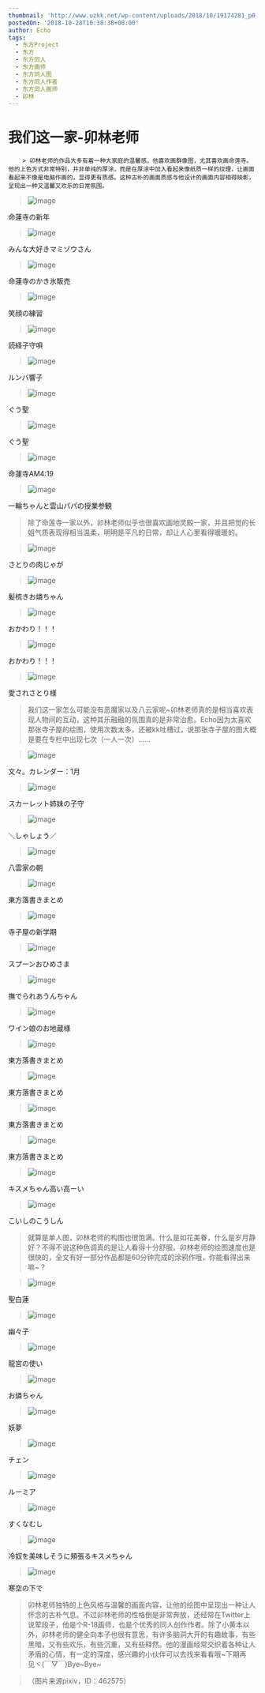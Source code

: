 ```yaml
---
thumbnail: 'http://www.uzkk.net/wp-content/uploads/2018/10/19174281_p0-825x510.jpg'
postedOn: '2018-10-28T10:38:38+00:00'
author: Echo
tags:
  - 东方Project
  - 东方
  - 东方同人
  - 东方画师
  - 东方同人图
  - 东方同人作者
  - 东方同人画师
  - 卯林
---
```


# 我们这一家-卯林老师

		> 卯林老师的作品大多有着一种大家庭的温馨感，他喜欢画群像图，尤其喜欢画命莲寺。他的上色方式非常特别，并非单纯的厚涂，而是在厚涂中加入看起来像纸质一样的纹理，让画面看起来不像是电脑作画的，显得更有质感。这种古朴的画面质感与他设计的画面内容相得映彰，呈现出一种又温馨又欢乐的日常氛围。

> 

> ![image](http://www.uzkk.net/wp-content/uploads/2018/10/32567252_p0.jpg)

命蓮寺の新年

> ![image](http://www.uzkk.net/wp-content/uploads/2018/10/52972140_p0.png)

みんな大好きマミゾウさん

> ![image](http://www.uzkk.net/wp-content/uploads/2018/10/37319154_p0.jpg)

命蓮寺のかき氷販売

> ![image](http://www.uzkk.net/wp-content/uploads/2018/10/36253616_p0.jpg)

笑顔の練習

> ![image](http://www.uzkk.net/wp-content/uploads/2018/10/24895493_p0.jpg)

読経子守唄

> ![image](http://www.uzkk.net/wp-content/uploads/2018/10/43714478_p0.jpg)

ルンバ響子

> ![image](http://www.uzkk.net/wp-content/uploads/2018/10/69260731_p42.jpg)

ぐう聖

> ![image](http://www.uzkk.net/wp-content/uploads/2018/10/69260731_p44.jpg)

ぐう聖

> ![image](http://www.uzkk.net/wp-content/uploads/2018/10/34577869_p0.jpg)

命蓮寺AM4:19

> ![image](http://www.uzkk.net/wp-content/uploads/2018/10/25781215_p0.jpg)

一輪ちゃんと雲山パパの授業参観

> 除了命莲寺一家以外，卯林老师似乎也很喜欢画地灵殿一家，并且把觉的长姐气质表现得相当温柔，明明是平凡的日常，却让人心里看得暖暖的。

> ![image](http://www.uzkk.net/wp-content/uploads/2018/10/32699013_p0.jpg)

さとりの肉じゃが

> ![image](http://www.uzkk.net/wp-content/uploads/2018/10/30414723_p0.jpg)

髪梳きお燐ちゃん

> ![image](http://www.uzkk.net/wp-content/uploads/2018/10/36066293_p0.jpg)

おかわり！！！

> ![image](http://www.uzkk.net/wp-content/uploads/2018/10/22604531_p0.jpg)

おかわり！！！

> ![image](http://www.uzkk.net/wp-content/uploads/2018/10/19325091_p0.jpg)

愛されさとり様

> 我们这一家怎么可能没有恶魔家以及八云家呢~卯林老师真的是相当喜欢表现人物间的互动，这种其乐融融的氛围真的是非常治愈。Echo因为太喜欢那张寺子屋的绘图，使用次数太多，还被kk吐槽过，说那张寺子屋的图大概是要在专栏中出现七次（一人一次）……

> ![image](http://www.uzkk.net/wp-content/uploads/2018/10/52953349_p0.jpg)

文々。カレンダー：1月

> ![image](http://www.uzkk.net/wp-content/uploads/2018/10/33426106_p0.jpg)

スカーレット姉妹の子守

> ![image](http://www.uzkk.net/wp-content/uploads/2018/10/19174281_p0-1-1024x640.jpg)

＼しゃしょう／

> ![image](http://www.uzkk.net/wp-content/uploads/2018/10/八雲家の朝.jpg)

八雲家の朝

> ![image](http://www.uzkk.net/wp-content/uploads/2018/10/69260731_p10.jpg)

東方落書きまとめ

> ![image](http://www.uzkk.net/wp-content/uploads/2018/10/29860117_p0.jpg)

寺子屋の新学期

> ![image](http://www.uzkk.net/wp-content/uploads/2018/10/43123503_p0.jpg)

スプーンおひめさま

> ![image](http://www.uzkk.net/wp-content/uploads/2018/10/68860379_p0.png)

撫でられあうんちゃん

> ![image](http://www.uzkk.net/wp-content/uploads/2018/10/69861282_p0.png)

ワイン娘のお地蔵様

> ![image](http://www.uzkk.net/wp-content/uploads/2018/10/69260731_p13.jpg)

東方落書きまとめ

> ![image](http://www.uzkk.net/wp-content/uploads/2018/10/69260731_p18.jpg)

東方落書きまとめ

> ![image](http://www.uzkk.net/wp-content/uploads/2018/10/69260731_p66.jpg)

東方落書きまとめ

> ![image](http://www.uzkk.net/wp-content/uploads/2018/10/69260731_p70.jpg)

東方落書きまとめ

> ![image](http://www.uzkk.net/wp-content/uploads/2018/10/35074927_p0.jpg)

キスメちゃん高い高ーい

> ![image](http://www.uzkk.net/wp-content/uploads/2018/10/46604355_p0-1024x467.jpg)

こいしのこうしん

> 就算是单人图，卯林老师的构图也很饱满。什么是如花美眷，什么是岁月静好？不得不说这种色调真的是让人看得十分舒服。卯林老师的绘图速度也是很快的，全文有好一部分作品都是60分钟完成的涂鸦作哦，你能看得出来嘛~？

> ![image](http://www.uzkk.net/wp-content/uploads/2018/10/69260731_p38.jpg)

聖白蓮

> ![image](http://www.uzkk.net/wp-content/uploads/2018/10/69260731_p7.jpg)

幽々子

> ![image](http://www.uzkk.net/wp-content/uploads/2018/10/19976228_p0.jpg)

龍宮の使い

> ![image](http://www.uzkk.net/wp-content/uploads/2018/10/37253037_p0.jpg)

お燐ちゃん

> ![image](http://www.uzkk.net/wp-content/uploads/2018/10/69260731_p6.jpg)

妖夢

> ![image](http://www.uzkk.net/wp-content/uploads/2018/10/69260731_p5.jpg)

チェン

> ![image](http://www.uzkk.net/wp-content/uploads/2018/10/69260731_p1.jpg)

ルーミア

> ![image](http://www.uzkk.net/wp-content/uploads/2018/10/48127497_p0.jpg)

すくなむし

> ![image](http://www.uzkk.net/wp-content/uploads/2018/10/25985019_p0.jpg)

冷奴を美味しそうに頬張るキスメちゃん

> ![image](http://www.uzkk.net/wp-content/uploads/2018/10/23721601_p0.jpg)

寒空の下で

> 卯林老师独特的上色风格与温馨的画面内容，让他的绘图中呈现出一种让人怀念的古朴气息。不过卯林老师的性格倒是非常奔放，还经常在Twitter上说荤段子，他是个R-18画师，也是个优秀的同人创作作者。除了小黄本以外，卯林老师的健全向本子也很有意思，有许多脑洞大开的有趣故事，有些黑暗，又有些欢乐，有些沉重，又有些释然。他的漫画经常交织着各种让人矛盾的心情，有一定的深度，感兴趣的小伙伴可以去找来看看哦~下期再见ヾ(￣▽￣)Bye~Bye~

> （图片来源pixiv，ID：462575）

	